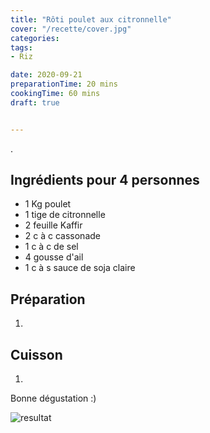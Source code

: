 ```yaml
---
title: "Rôti poulet aux citronnelle"
cover: "/recette/cover.jpg"
categories:
tags:
- Riz

date: 2020-09-21
preparationTime: 20 mins
cookingTime: 60 mins
draft: true


---
```

.
 
<!--more--> 

## Ingrédients pour 4 personnes

- 1 Kg poulet
- 1 tige de citronnelle 
- 2 feuille Kaffir
- 2 c à c cassonade
- 1 c à c de sel
- 4 gousse d'ail
- 1 c à s sauce de soja claire

## Préparation ##

1. 


 
## Cuisson ##

1.

Bonne dégustation :)

![resultat](cover.jpg)